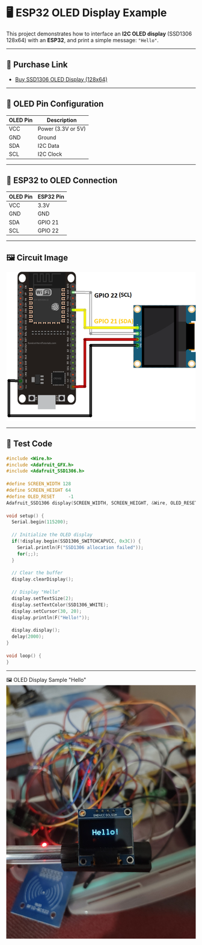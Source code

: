 # 🖥️ ESP32 OLED Display Example

This project demonstrates how to interface an **I2C OLED display** (SSD1306 128x64) with an **ESP32**, and print a simple message: `"Hello"`.

---

## 🛒 Purchase Link

- [Buy SSD1306 OLED Display (128x64)](https://www.amazon.com/s?k=ssd1306+oled+display)

---

## 📌 OLED Pin Configuration

| OLED Pin | Description      |
|----------|------------------|
| VCC      | Power (3.3V or 5V) |
| GND      | Ground           |
| SDA      | I2C Data         |
| SCL      | I2C Clock        |

---

## 🔌 ESP32 to OLED Connection

| OLED Pin | ESP32 Pin |
|----------|-----------|
| VCC      | 3.3V      |
| GND      | GND       |
| SDA      | GPIO 21   |
| SCL      | GPIO 22   |

---

## 🖼️ Circuit Image

![OLED with ESP32 pinout](./assets/OLED%20Display%20with%20esp32%20Connection.png)

---

## 🧪 Test Code

```cpp
#include <Wire.h>
#include <Adafruit_GFX.h>
#include <Adafruit_SSD1306.h>

#define SCREEN_WIDTH 128
#define SCREEN_HEIGHT 64
#define OLED_RESET     -1
Adafruit_SSD1306 display(SCREEN_WIDTH, SCREEN_HEIGHT, &Wire, OLED_RESET);

void setup() {
  Serial.begin(115200);
  
  // Initialize the OLED display
  if(!display.begin(SSD1306_SWITCHCAPVCC, 0x3C)) {
    Serial.println(F("SSD1306 allocation failed"));
    for(;;);
  }
  
  // Clear the buffer
  display.clearDisplay();
  
  // Display "Hello"
  display.setTextSize(2);
  display.setTextColor(SSD1306_WHITE); 
  display.setCursor(30, 20);          
  display.println(F("Hello!"));
  
  display.display();
  delay(2000);
}

void loop() {
}
```

---
🖼️ OLED Display Sample "Hello"
![OLED with ESP32](./assets/OLED%20test%20snapshot.jpg)
